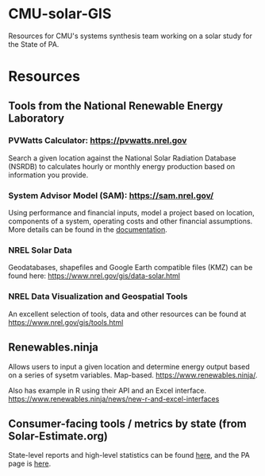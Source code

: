 # CMU-solar-GIS
Resources for CMU's systems synthesis team working on a solar study for the State of PA. 

# Resources

## Tools from the National Renewable Energy Laboratory
### PVWatts Calculator: https://pvwatts.nrel.gov

Search a given location against the National Solar Radiation Database (NSRDB) to calculates hourly or monthly energy production based on information you provide. 

### System Advisor Model (SAM): https://sam.nrel.gov/

Using performance and financial inputs, model a project based on location, components of a system, operating costs and other financial assumptions. More details can be found in the [documentation](https://www.nrel.gov/docs/fy18osti/70414.pdf). 

### NREL Solar Data
Geodatabases, shapefiles and Google Earth compatible files (KMZ) can be found here: https://www.nrel.gov/gis/data-solar.html

### NREL Data Visualization and Geospatial Tools  
An excellent selection of tools, data and other resources can be found at https://www.nrel.gov/gis/tools.html

## Renewables.ninja
Allows users to input a given location and determine energy output based on a series of sysetm variables.  Map-based.  https://www.renewables.ninja/. 

Also has example in R using their API and an Excel interface.  https://www.renewables.ninja/news/new-r-and-excel-interfaces


## Consumer-facing tools / metrics by state (from Solar-Estimate.org)
State-level reports and high-level statistics can be found [here](https://www.solar-estimate.org/solar-panels-101#guides), and the PA page is [here](https://www.solar-estimate.org/solar-panels/pennsylvania). 
